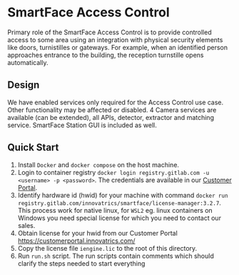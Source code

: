 # SmartFace Access Control
Primary role of the SmartFace Access Control is to provide controlled access to some area using an integration with physical security elements like doors, turnistilles or gateways.
For example, when an identified person approaches entrance to the building, the reception turnstille opens automatically.

## Design
We have enabled services only required for the Access Control use case. Other functionality may be affected or disabled.
4 Camera services are available (can be extended), all APIs, detector, extractor and matching service.
SmartFace Station GUI is included as well.

## Quick Start
1. Install `Docker` and `docker compose` on the host machine.
2. Login to container registry `docker login registry.gitlab.com -u <username> -p <password>`. The credentials are available in our [Customer Portal](https://customerportal.innovatrics.com/).
3. Identify hardware id (hwid) for your machine with command `docker run registry.gitlab.com/innovatrics/smartface/license-manager:3.2.7`. This process work for native linux, for `WSL2` eg. linux containers on Windows you need special license for which you need to contact our sales.
4. Obtain license for your hwid from our Customer Portal https://customerportal.innovatrics.com/
5. Copy the license file `iengine.lic` to the root of this directory.
6. Run `run.sh` script. The run scripts contain comments which should clarify the steps needed to start everything
